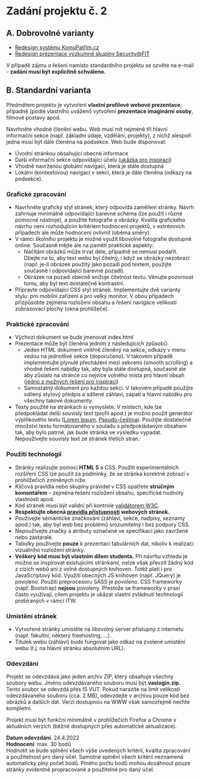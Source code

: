 # Zadání projektu č. 2

## A. Dobrovolné varianty
* [Redesign systému KomuPatřím.cz](https://www.fit.vutbr.cz/study/courses/ITW/private/cviceni/projekt2/projekt2b.html.cs)
* [Redesign prezentace výzkumné skupiny Security@FIT](https://www.fit.vutbr.cz/study/courses/ITW/private/cviceni/projekt2/projekt2c.html.cs)

V případě zájmu o řešení namísto standardního projektu se ozvěte na e-mail - __zadání musí být explicitně schváleno.__

## B. Standardní varianta
Předmětem projektu je vytvoření __vlastní profilové webové prezentace__, případně (podle vlastního uvážení) vytvoření __prezentace imaginární osoby__, filmové postavy apod.

Navrhněte vhodné členění webu. Web musí mít nejméně tři hlavní informační sekce (např. základní údaje, vzdělání, projekty), z nichž alespoň jedna musí být dále členěna na podsekce. Web bude disponovat:

* Úvodní stránkou obsahující obecné informace
* Další informační sekce odpovídající účelu ([ukázka pro inspiraci](https://startbootstrap.com/previews/resume/))
* Vhodně navrženou globální navigací, která je stále dostupná
* Lokální (kontextovou) navigací v sekci, která je dále členěna (odkazy na podsekce).
### Grafické zpracování
* Navrhněte grafický styl stránek, který odpovídá zaměření stránky. Návrh zahrnuje minimálně odpovídající barevné schéma (lze použít i různé pomocné nástroje), a použité fotografie a obrázky. Kvalita grafického návrhu není rozhodujícím kritériem hodnocení projektů, v extrémních případech ale může hodnocení ovlivnit (oběma směry).
* V rámci školního projektu je možné využít libovolné fotografie dostupné online. Současně mějte ale na paměti praktické aspekty:
    * Načítání obrázků může trvat déle, případně se nemusí podařit. Dbejte na to, aby text webu byl čitelný, i když se obrázky nezobrazí (např. je-li obrázek použitý jako pozadí pod textem, použijte současně i odpovídající barevné pozadí).
    * Obrázek na pozadí obecně snižuje čitelnost textu. Věnujte pozornost tomu, aby byl text dostatečně kontrastní.
* Připravte odpovídající CSS styl stránek.
Implementujte dvě varianty stylu: pro mobilní zařízení a pro velký monitor. V obou případech přizpůsobte zejména rozložení obsahu a řešení navigace velikosti zobrazovací plochy (okna prohlížeče).

### Praktické zpracování
* Výchozí dokument se bude jmenovat index.html
* Prezentace může být členěna jedním z následujících způsobů:
    * Jeden HTML dokument vnitřně členěný na sekce, odkazy v menu vedou na jednotlivé sekce (doporučeno). V takovém případě implementujte plynulé přecházení mezi sekcemi (smooth scrolling) a vhodné řešení nabídky tak, aby byla stále dostupná, současně ale aby zůstalo na stránce co nejvíce volného místa pro hlavní obsah ([jedno z možných řešení pro inspiraci](https://uicookies.com/demo/#conference))
  * Samostatný dokument pro každou sekci. V takovém případě použijte sdílený stylový předpis a sdílené záhlaví, zápatí a hlavní nabídku pro všechny takové dokumenty.
* Texty použité na stránkách si vymyslete. V místech, kde lze předpokládat delší souvislý text (profil apod.) je možno použít generátor výplňkového textu ([Lorem Ipsum](http://www.lipsum.com/), [Pseudo-čeština](http://www.wellstyled.com/tools/)). Použijte dostatečné množství textu formátovaného v souladu s předpokládaným obsahem tak, aby bylo patrné, jak bude stránka ve výsledku vypadat. Nepoužívejte souvislý text ze stránek třetích stran.

### Použití technologií
* Stránky realizujte pomocí __HTML 5__ a CSS. Použití experimentálních rozšíření CSS lze použít za podmínky, že se stránka korektně zobrazí v prohlížečích zmíněných níže.
* Klíčová pravidla nebo skupiny pravidel v CSS opatřete __stručným komentářem__ – zejména řešení rozložení obsahu, specifické hodnoty vlastností apod.
* Kód stránek musí být validní při kontrole [validátorem W3C](http://validator.w3.org/).
* __Respektujte obecná [pravidla přístupnosti](http://www.pravidla-pristupnosti.cz/) webových stránek.__
* Používejte sémantické značkování (záhlaví, sekce, nadpisy, seznamy apod.) tak, aby byl web bez problémů srozumitelný i bez podpory CSS.
* Nepoužívejte značky a atributy označené ve specifikaci jako zavržené nebo zastaralé.
* Tabulky používejte __pouze__ k prezentaci tabulárních dat, nikoliv k realizaci vizuálního rozložení stránky.
* __Veškerý kód musí být vlastním dílem studenta.__ Při návrhu vzhledu je možno se inspirovat existujícími stránkami, nelze však převzít žádný kód z cizích webů ani z volně dostupných knihoven. Totéž platí i pro JavaScriptový kód. Využití obecných JS knihoven (např. JQuery) je povoleno. Použití preprocesoru SASS je povoleno. CSS frameworky (např. Bootstrap) __nejsou__ povoleny. Přestože se frameworky v praxi často využívají, cílem projektu je ukázat vlastní zvládnutí technologií probíraných v rámci ITW.

### Umístění stránek
* Vytvořené stránky umístěte na libovolný server přístupný z internetu (např. fakultní, některý freehosting, ...).
* Titulek webu (záhlaví) bude fungovat jako odkaz na zvolené umístění webu (t.j. na hlavní stránku absolutním URL).

### Odevzdání
Projekt se odevzdává jako jeden archiv ZIP, který obsahuje všechny soubory webu. Jméno odevzdávaného souboru musí být __vaslogin.zip.__ Tento soubor se odevzdá přes IS VUT. Pokud narazíte na limit velikosti odevzdávaného souboru (cca. 2 MB), odevzdejte v archivu pouze kód bez obrázků a dalších dat. Verzi dostupnou na WWW však samozřejmě nechte kompletní.

Projekt musí být funkční minimálně v prohlížečích Firefox a Chrome v aktuálních verzích (běžně dostupných přes automatické aktualizace).

__Datum odevzdání__: 24.4.2022 \
__Hodnocení__: max. 30 bodů \
Hodnotit se bude splnění všech výše uvedených kritérií, kvalita zpracování a použitelnost pro daný účel. Samotné splnění všech kritérií neznamená automaticky plný počet bodů. Plného počtu bodů mohou dosáhnout pouze stránky evidentně propracované a použitelné pro daný účel.
